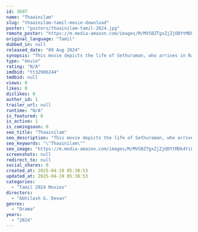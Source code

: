 ```yaml
---
id: 3697
name: "Thaainilam"
slug: "thaainilam-tamil-movie-download"
poster: "posters/thaainilam-tamil-2024.jpg"
remote_poster: "https://m.media-amazon.com/images/M/MV5BZTgxZjZjODYtMDk4Yi00MTI5LWE2ODktMjc1ZmQwMmVhZmNhXkEyXkFqcGc@._V1_SX300.jpg"
original_language: "Tamil"
dubbed_in: null
released_date: "09 Aug 2024"
synopsis: "This movie depicts the life of Sethuraman, who arrives in Rameswaram, Tamil Nadu, during the time of the civil war in Sri Lanka, along with his daughter Tamizhini. Along with the aspirations of freedom, it portrays a plethora of h..."
type: "movie"
rating: "N/A"
imdbid: "tt32986244"
tmdbid: null
views: 0
likes: 0
dislikes: 0
author_id: 1
trailer_url: null
runtime: "N/A"
is_featured: 0
is_active: 1
is_comingsoon: 0
seo_title: "Thaainilam"
seo_description: "This movie depicts the life of Sethuraman, who arrives in Rameswaram, Tamil Nadu, during the time of the civil war in Sri Lanka, along with his daughter Tamizhini. Along with the aspirations of freedom, it portrays a plethora of h..."
seo_keywords: "\"Thaainilam\""
seo_image: "https://m.media-amazon.com/images/M/MV5BZTgxZjZjODYtMDk4Yi00MTI5LWE2ODktMjc1ZmQwMmVhZmNhXkEyXkFqcGc@._V1_SX300.jpg"
screenshots: null
redirect_to: null
social_shares: 0
created_at: 2025-04-19 05:38:53
updated_at: 2025-04-19 05:38:53
categories:
  - "Tamil 2024 Movies"
directors:
  - "Abhilash G. Devan"
genres:
  - "Drama"
years:
  - "2024"
---
```

